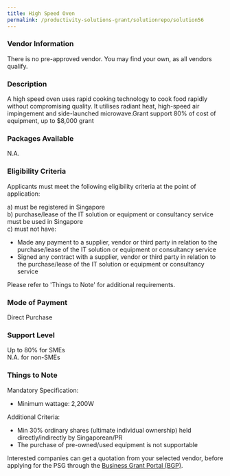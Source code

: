 ```yaml
---
title: High Speed Oven
permalink: /productivity-solutions-grant/solutionrepo/solution56
---
```


### Vendor Information
There is no pre-approved vendor. You may find your own, as all vendors qualify.

### Description

A high speed oven uses rapid cooking technology to cook food rapidly without compromising quality. It utilises radiant heat, high-speed air impingement and side-launched microwave.Grant support 80% of cost of equipment, up to $8,000 grant

### Packages Available

N.A.

### Eligibility Criteria

Applicants must meet the following eligibility criteria at the point of application:

a) must be registered in Singapore <br>
b) purchase/lease of the IT solution or equipment or consultancy service must be used in Singapore <br>
c) must not have:
- Made any payment to a supplier, vendor or third party in relation to the purchase/lease of the IT solution or equipment or consultancy service
- Signed any contract with a supplier, vendor or third party in relation to the purchase/lease of the IT solution or equipment or consultancy service

Please refer to 'Things to Note' for additional requirements.

### Mode of Payment
Direct Purchase

### Support Level
Up to 80% for SMEs <br>
N.A. for non-SMEs

### Things to Note
Mandatory Specification:
-	Minimum wattage: 2,200W

Additional Criteria:
-	Min 30% ordinary shares (ultimate individual ownership) held directly/indirectly by Singaporean/PR
-	The purchase of pre-owned/used equipment is not supportable

Interested companies can get a quotation from your selected vendor, before applying for the PSG through the <a target='_blank' href='https://www.businessgrants.gov.sg/'>Business Grant Portal (BGP)</a>.
